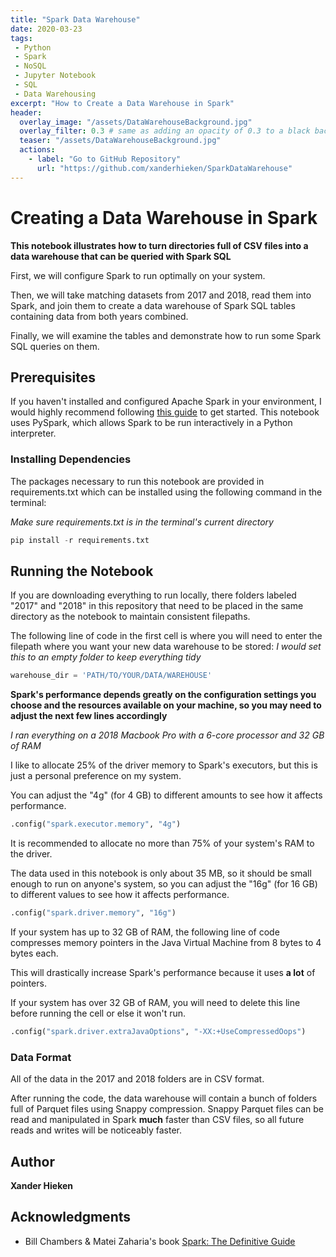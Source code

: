 ```yaml
---
title: "Spark Data Warehouse"
date: 2020-03-23
tags:
 - Python
 - Spark
 - NoSQL
 - Jupyter Notebook
 - SQL
 - Data Warehousing
excerpt: "How to Create a Data Warehouse in Spark"
header:
  overlay_image: "/assets/DataWarehouseBackground.jpg"
  overlay_filter: 0.3 # same as adding an opacity of 0.3 to a black background
  teaser: "/assets/DataWarehouseBackground.jpg"
  actions:
    - label: "Go to GitHub Repository"
      url: "https://github.com/xanderhieken/SparkDataWarehouse"
---
```

# Creating a Data Warehouse in Spark

**This notebook illustrates how to turn directories full of CSV files into a data warehouse that can be queried with Spark SQL**

First, we will configure Spark to run optimally on your system.

Then, we will take matching datasets from 2017 and 2018, read them into Spark, and join them to create a data warehouse of Spark SQL tables containing data from both years combined.

Finally, we will examine the tables and demonstrate how to run some Spark SQL queries on them.

## Prerequisites

If you haven't installed and configured Apache Spark in your environment, I would highly recommend following [this guide](https://spark.apache.org/docs/latest/index.html) to get started.
This notebook uses PySpark, which allows Spark to be run interactively in a Python interpreter.

### Installing Dependencies

The packages necessary to run this notebook are provided in requirements.txt which can be installed using the following command in the terminal:

*Make sure requirements.txt is in the terminal's current directory*

```py
pip install -r requirements.txt
```

## Running the Notebook

If you are downloading everything to run locally, there folders labeled "2017" and "2018" in this repository that need to be placed in the same directory as the notebook to maintain consistent filepaths.

The following line of code in the first cell is where you will need to enter the filepath where you want your new data warehouse to be stored:
*I would set this to an empty folder to keep everything tidy*

```py
warehouse_dir = 'PATH/TO/YOUR/DATA/WAREHOUSE'
```

**Spark's performance depends greatly on the configuration settings you choose and the resources available on your machine, so you may need to adjust the next few lines accordingly** 

*I ran everything on a 2018 Macbook Pro with a 6-core processor and 32 GB of RAM*

I like to allocate 25% of the driver memory to Spark's executors, but this is just a personal preference on my system.

You can adjust the "4g" (for 4 GB) to different amounts to see how it affects performance.

```py
.config("spark.executor.memory", "4g")
```

It is recommended to allocate no more than 75% of your system's RAM to the driver.

The data used in this notebook is only about 35 MB, so it should be small enough to run on anyone's system, so you can adjust the "16g" (for 16 GB) to different values to see how it affects performance.

```py
.config("spark.driver.memory", "16g")
```

If your system has up to 32 GB of RAM, the following line of code compresses memory pointers in the Java Virtual Machine from 8 bytes to 4 bytes each.

This will drastically increase Spark's performance because it uses **a lot** of pointers.

If your system has over 32 GB of RAM, you will need to delete this line before running the cell or else it won't run.

```py
.config("spark.driver.extraJavaOptions", "-XX:+UseCompressedOops")
```

### Data Format

All of the data in the 2017 and 2018 folders are in CSV format.

After running the code, the data warehouse will contain a bunch of folders full of Parquet files using Snappy compression. Snappy Parquet files can be read and manipulated in Spark **much** faster than CSV files, so all future reads and writes will be noticeably faster.

## Author

**Xander Hieken**


## Acknowledgments

* Bill Chambers & Matei Zaharia's book [Spark: The Definitive Guide](https://www.oreilly.com/library/view/spark-the-definitive/9781491912201/)
